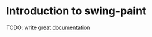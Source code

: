 # Introduction to swing-paint

TODO: write [great documentation](http://jacobian.org/writing/what-to-write/)
